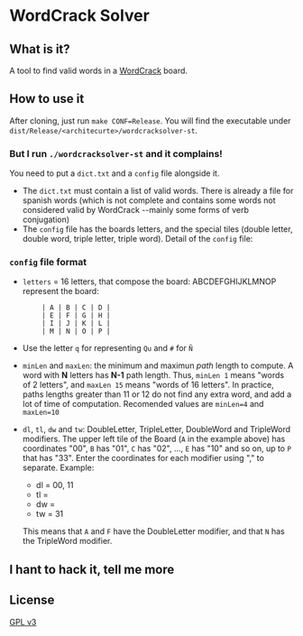 # WordCrack Solver

## What is it?
A tool to find valid words in a [WordCrack](http://www.wordcrack.com/) board.

## How to use it
After cloning, just run `make CONF=Release`. You will find the executable under `dist/Release/<architecurte>/wordcracksolver-st`.

### But I run `./wordcracksolver-st` and it complains!
You need to put a `dict.txt` and a `config` file alongside it.

 * The `dict.txt` must contain a list of valid words. There is already a file for spanish words (which is not
   complete and contains some words not considered valid by WordCrack --mainly some forms of verb conjugation)
 * The `config` file has the boards letters, and the special tiles (double letter, double word, triple letter, triple word). Detail of the `config` file:

### `config` file format

 * `letters` = 16 letters, that compose the board: ABCDEFGHIJKLMNOP represent the board:
      
``` 
        | A | B | C | D |
        | E | F | G | H |
        | I | J | K | L |
        | M | N | O | P |
```

 * Use the letter `q` for representing `Qu` and `#` for `Ñ`
 * `minLen` and `maxLen`: the minimum and maximun *path* length to compute. A word with **N** letters has **N-1** path length. Thus, `minLen 1` means "words of 2 letters", and `maxLen 15` means "words of 16 letters". In practice, paths lengths greater than 11 or 12 do not find any extra word, and add a lot of time of computation. Recomended values are `minLen=4` and `maxLen=10`
 * `dl`, `tl`, `dw` and `tw`: DoubleLetter, TripleLetter, DoubleWord and TripleWord modifiers. The upper left tile of the Board (`A` in the example above) has coordinates "00", `B` has "01", `C` has "02", ..., `E` has "10" and so on, up to `P` that has "33". Enter the coordinates for each modifier using "," to separate. Example:
     * dl = 00, 11
     * tl = 
     * dw =
     * tw = 31
    
   This means that `A` and `F` have the DoubleLetter modifier, and that `N` has the TripleWord modifier.

## I hant to hack it, tell me more


## License
[GPL v3](http://www.gnu.org/licenses/gpl-3.0.txt)
